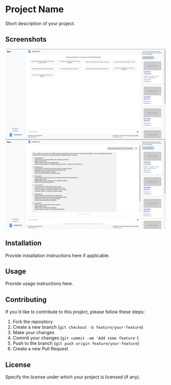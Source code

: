 # Project Name

Short description of your project.

## Screenshots

![Screenshot](screenshot1.PNG)
![Screenshot 2](screenshot2.png)

## Installation

Provide installation instructions here if applicable.

## Usage

Provide usage instructions here.

## Contributing

If you'd like to contribute to this project, please follow these steps:
1. Fork the repository
2. Create a new branch (`git checkout -b feature/your-feature`)
3. Make your changes
4. Commit your changes (`git commit -am 'Add some feature'`)
5. Push to the branch (`git push origin feature/your-feature`)
6. Create a new Pull Request

## License

Specify the license under which your project is licensed (if any).
